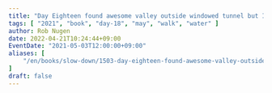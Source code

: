 ```yaml
---
title: "Day Eighteen found awesome valley outside windowed tunnel but I thought this was much earlier in the trip just past Lodge Montoze"
tags: [ "2021", "book", "day-18", "may", "walk", "water" ]
author: Rob Nugen
date: 2022-04-21T10:24:44+09:00
EventDate: "2021-05-03T12:00:00+09:00"
aliases: [
    "/en/books/slow-down/1503-day-eighteen-found-awesome-valley-outside-windowed-tunnel-but-i-thought-this-was-much-earlier-in-the-trip-just-past-lodge-montoze",
]
draft: false
---
```


<img
src="https://b.robnugen.com/quests/walk-to-niigata/2021/en_route/day-15/2021_may_02_outside_the_windowed_tunnel_between_long_tunnels.jpeg"
alt=""
class="title" />
